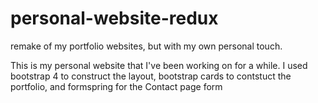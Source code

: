 # personal-website-redux
remake of my portfolio websites, but with my own personal touch. 

This is my personal website that I've been working on for a while.  I used bootstrap 4 to construct the layout, bootstrap cards to contstuct the portfolio, and formspring for the Contact page form
